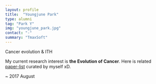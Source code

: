 ```yaml
---
layout: profile
title:  "Youngjune Park"
type: alumni
tag: "Park Y"
img: "youngjune_park.jpg"
contact: "-"
summary: "TmaxSoft"
---
```

Cancer evolution & ITH

My current research interest is **the Evolution of Cancer**. Here is related [paper-list](https://github.com/iron-lion/Awesome-CancerEvolution) curated by myself xD. 

~ 2017 August